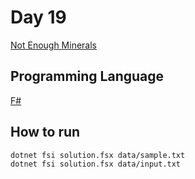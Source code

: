 # Day 19

[Not Enough Minerals](https://adventofcode.com/2022/day/19)

## Programming Language

[F#](https://fsharp.org/)

## How to run

```bash
dotnet fsi solution.fsx data/sample.txt
dotnet fsi solution.fsx data/input.txt
```
